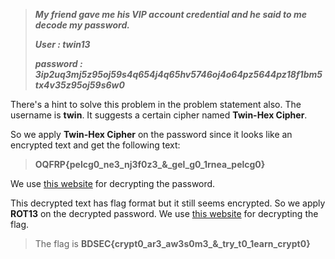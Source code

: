 >***My friend gave me his VIP account credential and he said to me decode my password.***
>
>***User : twin13***
>
>***password : 3ip2uq3mj5z95oj59s4q654j4q65hv5746oj4o64pz5644pz18f1bm5tx4v35z95oj59s6w0***

There's a hint to solve this problem in the problem statement also. The username is **twin**. It suggests a certain cipher named **Twin-Hex Cipher**. 

So we apply **Twin-Hex Cipher** on the password since it looks like an encrypted text and get the following text:

>**OQFRP{pelcg0_ne3_nj3f0z3_&_gel_g0_1rnea_pelcg0}**

We use [this website](https://www.calcresult.com/misc/cyphers/twin-hex.html) for decrypting the password. 

This decrypted text has flag format but it still seems encrypted. So we apply **ROT13** on the decrypted password. We use [this website](https://rot13.com/) for decrypting the flag.


>The flag is **BDSEC{crypt0_ar3_aw3s0m3_&_try_t0_1earn_crypt0}**